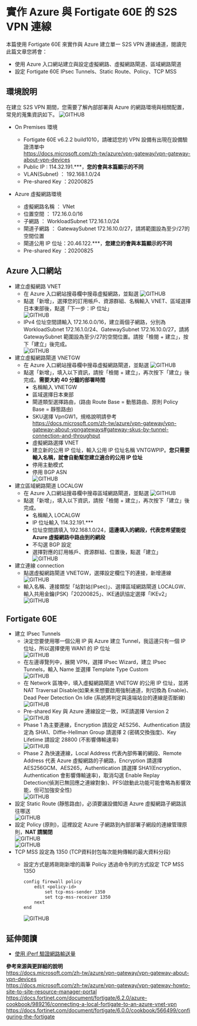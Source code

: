 # 實作 Azure 與 Fortigate 60E 的 S2S VPN 連線
 本篇使用 Fortigate 60E 來實作與 Azure 建立單一 S2S VPN 連線通道，閱讀完此篇文章您將會：<br>
 - 使用 Azure 入口網站建立與設定虛擬網路、虛擬網路閘道、區域網路閘道<br>
 - 設定 Fortigate 60E IPsec Tunnels、Static Route、Policy、TCP MSS<br>

## 環境說明

 在建立 S2S VPN 期間，您需要了解內部部署與 Azure 的網路環境與相關配置，常見的蒐集資訊如下。
 ![GITHUB](https://github.com/BrianHsing/Azure-Virtual-Network-Gateway/blob/master/S2S/Fortigate/image/lab.PNG "lab")<br>
 - On Premises 環境
	- Fortigate 60E v6.2.2 build1010，請確認您的 VPN 設備有出現在設備驗證清單中 <br>
	  https://docs.microsoft.com/zh-tw/azure/vpn-gateway/vpn-gateway-about-vpn-devices<br>
	- Public IP : 114.32.191.\*\*\*，**您的會與本篇顯示的不同**<br>
	- VLAN(Subnet) ： 192.168.1.0/24<br>
	- Pre-shared Key ：20200825<br>

 - Azure 虛擬網路環境<br>
	- 虛擬網路名稱 ： VNet<br>
	- 位置空間 ： 172.16.0.0/16<br>
	- 子網路 ： WorkloadSubnet 172.16.1.0/24<br>
	- 閘道子網路 ： GatewaySubnet 172.16.10.0/27，請將範圍設為至少/27的空間位置<br>
	- 閘道公用 IP 位址：20.46.122.\*\*\*，**您建立的會與本篇顯示的不同**<br>
	- Pre-shared Key ：20200825<br>

## Azure 入口網站
 - 建立虛擬網路 VNET<br>
	- 在 Azure 入口網站搜尋欄中搜尋虛擬網路，並點選
	![GITHUB](https://github.com/BrianHsing/Azure-Virtual-Network-Gateway/blob/master/S2S/Fortigate/image/createvnet1.PNG "createvnet1")<br>
	- 點選「新增」，選擇您的訂用帳戶、資源群組、名稱輸入 VNET、區域選擇日本東部後，點選「下一步：IP 位址」<br>
	![GITHUB](https://github.com/BrianHsing/Azure-Virtual-Network-Gateway/blob/master/S2S/Fortigate/image/createvnet3.PNG "createvnet3")<br>
	- IPv4 位址空間請輸入 172.16.0.0/16，建立兩個子網路，分別為 WorkloadSubnet 172.16.1.0/24、GatewaySubnet 172.16.10.0/27，請將 GatewaySubnet 範圍設為至少/27的空間位置。請按「檢閱 + 建立」，按下「建立」後完成。<br>
	![GITHUB](https://github.com/BrianHsing/Azure-Virtual-Network-Gateway/blob/master/S2S/Fortigate/image/createvnet4.PNG "createvnet4")<br>
 - 建立虛擬網路閘道 VNETGW<br>
	- 在 Azure 入口網站搜尋欄中搜尋虛擬網路閘道，並點選
	![GITHUB](https://github.com/BrianHsing/Azure-Virtual-Network-Gateway/blob/master/S2S/Fortigate/image/createvnetgw1.PNG "createvnetgw1")<br>
	- 點選「新增」，填入以下資訊，請按「檢閱 + 建立」，再次按下「建立」後完成。**需要大約 40 分鐘的部署時間**<br>
		- 名稱輸入 VNETGW<br>
		- 區域選擇日本東部<br>
		- 閘道類型選擇路由，(路由 Route Base = 動態路由、原則 Policy Base = 靜態路由)<br>
		- SKU選擇 VpnGW1，規格說明請參考 https://docs.microsoft.com/zh-tw/azure/vpn-gateway/vpn-gateway-about-vpngateways#gateway-skus-by-tunnel-connection-and-throughput<br>
		- 虛擬網路選擇 VNET<br>
		- 建立新的公用 IP 位址，輸入公用 IP 位址名稱 VNTGWPIP。**您只需要輸入名稱，就會自動幫您建立適合的公用 IP 位址**<br>
		- 停用主動模式<br>
		- 停用 BGP ASN<br>
		![GITHUB](https://github.com/BrianHsing/Azure-Virtual-Network-Gateway/blob/master/S2S/Fortigate/image/createvnetgw2.PNG "createvnetgw2")<br>
 - 建立區域網路閘道 LOCALGW<br>
	- 在 Azure 入口網站搜尋欄中搜尋區域網路閘道，並點選
	![GITHUB](https://github.com/BrianHsing/Azure-Virtual-Network-Gateway/blob/master/S2S/Fortigate/image/createlocalnetgw1.PNG "createlocalnetgw1")<br>
	- 點選「新增」，填入以下資訊，請按「檢閱 + 建立」，再次按下「建立」後完成。<br>
		- 名稱輸入 LOCALGW<br>
		- IP 位址輸入 114.32.191.\*\*\*<br>
		- 位址空間請填入 192.168.1.0/24，**這邊填入的網段，代表您希望能從 Azure 虛擬網路中路由到的網段**<br>
		- 不勾選 BGP 設定<br>
		- 選擇對應的訂用帳戶、資源群組、位置後，點選「建立」<br>
		![GITHUB](https://github.com/BrianHsing/Azure-Virtual-Network-Gateway/blob/master/S2S/Fortigate/image/createlocalnetgw2.PNG "createlocalnetgw2")<br>
 - 建立連線 connection
	- 點選虛擬網路閘道 VNETGW，選擇設定欄位下的連接，新增連線<br>
	![GITHUB](https://github.com/BrianHsing/Azure-Virtual-Network-Gateway/blob/master/S2S/Fortigate/image/connetion1.png "connetion1")<br>
	- 輸入名稱、連接類型「站對站(IPsec)」、選擇區域網路閘道 LOCALGW、輸入共用金鑰(PSK)「20200825」、IKE通訊協定選擇「IKEv2」<br>
	![GITHUB](https://github.com/BrianHsing/Azure-Virtual-Network-Gateway/blob/master/S2S/Fortigate/image/connetion2.PNG "connetion2")<br>

## Fortigate 60E
 - 建立 IPsec Tunnels
	- 決定您要使用哪一個公用 IP 與 Azure 建立 Tunnel，我這邊只有一個 IP 位址，所以選擇使用 WAN1 的 IP 位址<br>
	![GITHUB](https://github.com/BrianHsing/Azure-Virtual-Network-Gateway/blob/master/S2S/Fortigate/image/fortigate2.png "fortigate2")<br>
	- 在左邊導覽列中，展開 VPN，選擇 IPsec Wizard，建立 IPsec Tunnels，輸入 Name 並選擇 Template Type Custom<br>
	![GITHUB](https://github.com/BrianHsing/Azure-Virtual-Network-Gateway/blob/master/S2S/Fortigate/image/fortigate3.PNG "fortigate3")<br>
	- 在 Network 區塊中，填入虛擬網路閘道 VNETGW 的公用 IP 位址，並將 NAT Traversal Disable(如果未來想要啟用強制通道，則切換為 Enable)、Dead Peer Detection On Idle (系統將判定與遠端站台的連線是否斷線)<br>
	![GITHUB](https://github.com/BrianHsing/Azure-Virtual-Network-Gateway/blob/master/S2S/Fortigate/image/fortigate4.png "fortigate4")<br>	
	- Pre-shared Key 與 Azure 連線設定一致，IKE請選擇 Version 2<br>
	![GITHUB](https://github.com/BrianHsing/Azure-Virtual-Network-Gateway/blob/master/S2S/Fortigate/image/fortigate5.PNG "fortigate5")<br>	
	- Phase 1 為主要連線，Encryption 請設定 AES256、Authentication 請設定為 SHA1、Diffie-Hellman Group 請選擇 2 (密碼交換強度)、Key Lifetime 請設定 28800 (不影響傳輸速率)<br>
	![GITHUB](https://github.com/BrianHsing/Azure-Virtual-Network-Gateway/blob/master/S2S/Fortigate/image/fortigate6.PNG "fortigate6")<br>	
	- Phase 2 為快速連線，Local Address 代表內部佈署的網段、Remote Address 代表 Azure 虛擬網路的子網路，Encryption 請選擇 AES256GCM、AES265，Authentication 請選擇 SHA1(Encryption、Authentication 會影響傳輸速率)，取消勾選 Enable Replay Detection(偵測已無回應之連線對象)、PFS(啟動此功能可能會略為影響效能，但可加強安全性)<br>
 	![GITHUB](https://github.com/BrianHsing/Azure-Virtual-Network-Gateway/blob/master/S2S/Fortigate/image/fortigate7.PNG "fortigate7")<br>	
 - 設定 Static Route (靜態路由)，必須要讓設備知道 Azure 虛擬網路子網路該往哪送<br>
 ![GITHUB](https://github.com/BrianHsing/Azure-Virtual-Network-Gateway/blob/master/S2S/Fortigate/image/fortigate8.PNG "fortigate8")<br>	
 - 設定 Policy (原則)，這裡設定 Azure 子網路到內部部署子網段的連線管理原則，**NAT 請關閉**<br>
 ![GITHUB](https://github.com/BrianHsing/Azure-Virtual-Network-Gateway/blob/master/S2S/Fortigate/image/fortigate9.PNG "fortigate9")<br>	
 ![GITHUB](https://github.com/BrianHsing/Azure-Virtual-Network-Gateway/blob/master/S2S/Fortigate/image/fortigate10.PNG "fortigate10")<br>	
 - TCP MSS 設定為 1350 (TCP資料封包每次能夠傳輸的最大資料分段)<br>
	- 設定方式是將剛剛新增的兩筆 Policy 透過命令列的方式設定 TCP MSS 1350<br>
		```
		config firewall policy 
			edit <policy-id> 
				set tcp-mss-sender 1350 
				set tcp-mss-receiver 1350 
			next 
		end
		```
	
		![GITHUB](https://github.com/BrianHsing/Azure-Virtual-Network-Gateway/blob/master/S2S/Fortigate/image/fortigate11.PNG "fortigate11")<br>	

## 延伸閱讀
 - [使用 iPerf 驗證網路輸送量](https://github.com/BrianHsing/Azure-Virtual-Network-Gateway/tree/master/Validate-Throughput-iPerf)<br>



**參考來源與更詳細的說明**<br>
https://docs.microsoft.com/zh-tw/azure/vpn-gateway/vpn-gateway-about-vpn-devices <br>
https://docs.microsoft.com/zh-tw/azure/vpn-gateway/vpn-gateway-howto-site-to-site-resource-manager-portal<br>
https://docs.fortinet.com/document/fortigate/6.2.0/azure-cookbook/989216/connecting-a-local-fortigate-to-an-azure-vnet-vpn <br>
https://docs.fortinet.com/document/fortigate/6.0.0/cookbook/566499/configuring-the-fortigate <br>
